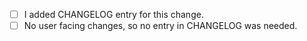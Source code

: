 <!--
    Don't forget about CHANGELOG if this affects the end user!

    Changelog entry format:
    - [#<PR-id>](<PR-URL>) Monitoring <Component> ...

    <PR-id> Id of your pull request.
    <PR-URL> URL of your PR
    <Component> Component affected by your changes such as deps bump, alerts changes and any user facing changes.

    Example:
    - [#741](https://github.com/openshift/cluster-monitoring-operator/pull/741) Bump thanos components to v0.11.0 release
-->

* [ ] I added CHANGELOG entry for this change.
* [ ] No user facing changes, so no entry in CHANGELOG was needed.
